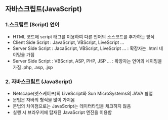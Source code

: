## 자바스크립트(JavaScript)
### 1.스크립트 (Script) 언어
- HTML 코드에 script 태그를 이용하여 다른 언어의 소스코드를 추가하는 방식
- Client Side Script : JavaScript, VBScript, LiveScript ...
- Server Side Script
    : JacaScript, VBScript, LiveScript ...
    : 확장자는 .html 네이밍을 가짐
- Server Side Script
    : VBScript, ASP, PHP, JSP ...
    : 확장자는 언어의 네이밍을 가짐 .php, .asp, .jsp

### 2. 자바스크립트 (JavaScript)
- Netscape(넷스케이프)의 LiveScript와 Sun MicroSystems의 JAVA 협업
- 문법은 자바의 형식을 많이 가져옴
- 문법의 차이점으로는 JavaScript는 데이터타입을 체크하지 않음
- 실행 시 브라우저에 탑재된 JavaScript 엔진을 이용함